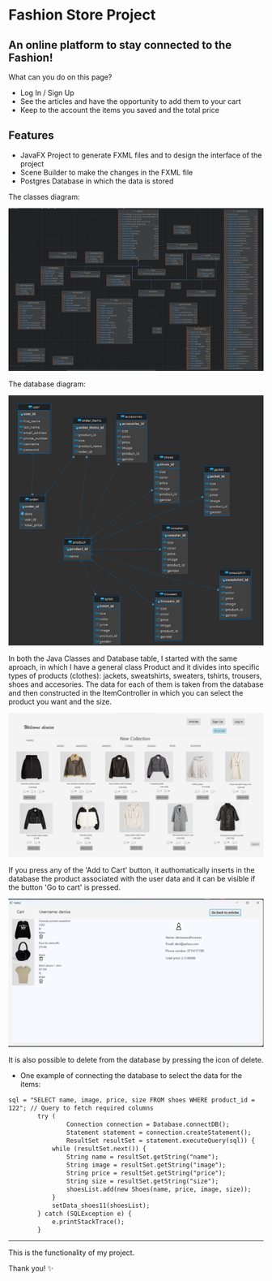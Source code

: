 # Fashion Store Project
## An online platform to stay connected to the Fashion!
What can you do on this page?

- Log In / Sign Up
- See the articles and have the opportunity to add them to your cart 
- Keep to the account the items you saved and the total price
 
## Features

- JavaFX Project to generate FXML files and to design the interface of the project
- Scene Builder to make the changes in the FXML file 
- Postgres Database in which the data is stored 

The classes diagram:

![Class diagram](diagram.png)

The database diagram:

![Database diagram](diagram_database.png)

In both the Java Classes and Database table, I started with the same aproach, in which I have a general class Product and it divides into specific types of products (clothes): jackets, sweatshirts, sweaters, tshirts, trousers, shoes and accesories. The data for each of them is taken from the database and then constructed in the ItemController in which you can select the product you want and the size. 

![Items](items.png)

If you press any of the 'Add to Cart' button, it authomatically inserts in the database the product associated with the user data and it can be visible if the button 'Go to cart' is pressed.

![Cart](cart.png)

It is also possible to delete from the database by pressing the icon of delete.

- One example of connecting the database to select the data for the items: 

```
sql = "SELECT name, image, price, size FROM shoes WHERE product_id = 122"; // Query to fetch required columns
        try (
                Connection connection = Database.connectDB();
                Statement statement = connection.createStatement();
                ResultSet resultSet = statement.executeQuery(sql)) {
            while (resultSet.next()) {
                String name = resultSet.getString("name");
                String image = resultSet.getString("image");
                String price = resultSet.getString("price");
                String size = resultSet.getString("size");
                shoesList.add(new Shoes(name, price, image, size));
            }
            setData_shoes11(shoesList);
        } catch (SQLException e) {
            e.printStackTrace();
        }
```
  --------------------------------------------------------
  This is the functionality of my project.
  
  Thank you! ✨
 
